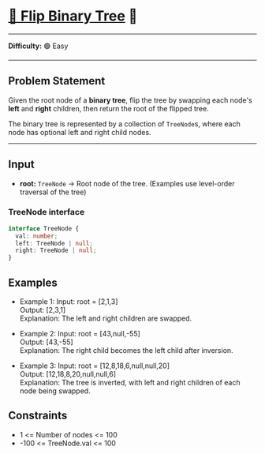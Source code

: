 # [🌳 Flip Binary Tree](https://www.greatfrontend.com/interviews/study/blind75/questions/algo/flip-binary-tree) 🔄

---

**Difficulty:** 🟢 Easy  

---

## Problem Statement
Given the root node of a **binary tree**, flip the tree by swapping each node's **left** and **right** children, then return the root of the flipped tree.  

The binary tree is represented by a collection of `TreeNode`s, where each node has optional left and right child nodes.

---

## Input
- **root:** `TreeNode` → Root node of the tree. (Examples use level-order traversal of the tree)  

### TreeNode interface
```ts
interface TreeNode {
  val: number;
  left: TreeNode | null;
  right: TreeNode | null;
}
```

## Examples
- Example 1:
Input: root = [2,1,3]  
Output: [2,3,1]  
Explanation: The left and right children are swapped.  

- Example 2:
Input: root = [43,null,-55]  
Output: [43,-55]  
Explanation: The right child becomes the left child after inversion.  

- Example 3:
Input: root = [12,8,18,6,null,null,20]  
Output: [12,18,8,20,null,null,6]  
Explanation: The tree is inverted, with left and right children of each node being swapped.  


## Constraints
- 1 <= Number of nodes <= 100
- -100 <= TreeNode.val <= 100
